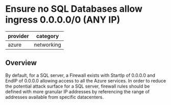 # Ensure no SQL Databases allow ingress 0.0.0.0/0 (ANY IP)

provider | category
--- | ---
azure | networking

## Overview
By default, for a SQL server, a Firewall exists with StartIp of 0.0.0.0 and EndIP of 0.0.0.0 allowing access to all the Azure services. In order to reduce the potential attack surface for a SQL server, firewall rules should be defined with more granular IP addresses by referencing the range of addresses available from specific datacenters.
